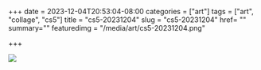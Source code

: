 +++
date = 2023-12-04T20:53:04-08:00
categories = ["art"]
tags = ["art", "collage", "cs5"]
title = "cs5-20231204"
slug = "cs5-20231204"
href= ""
summary=""
featuredimg = "/media/art/cs5-20231204.png"

+++

<img src="/media/art/cs5-20231204.png" />
